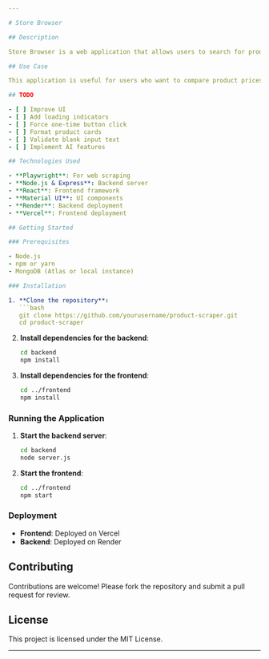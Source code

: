 ```yaml
---

# Store Browser

## Description

Store Browser is a web application that allows users to search for products across multiple online delivery stores such as Swiggy, Zepto, and Blinkit. The application scrapes data from these sources, merges and sorts the results, and displays them in a user-friendly interface. The backend is built with Node.js and Express, while the frontend is developed using React and Material UI. The application is deployed using Render for the backend and Vercel for the frontend.

## Use Case

This application is useful for users who want to compare product prices and availability across different online delivery platforms. It provides a consolidated view of products, making it easier to find the best deals and make informed purchasing decisions.

## TODO

- [ ] Improve UI
- [ ] Add loading indicators
- [ ] Force one-time button click
- [ ] Format product cards
- [ ] Validate blank input text
- [ ] Implement AI features

## Technologies Used

- **Playwright**: For web scraping
- **Node.js & Express**: Backend server
- **React**: Frontend framework
- **Material UI**: UI components
- **Render**: Backend deployment
- **Vercel**: Frontend deployment

## Getting Started

### Prerequisites

- Node.js
- npm or yarn
- MongoDB (Atlas or local instance)

### Installation

1. **Clone the repository**:
   ```bash
   git clone https://github.com/yourusername/product-scraper.git
   cd product-scraper
   ```

2. **Install dependencies for the backend**:
   ```bash
   cd backend
   npm install
   ```

3. **Install dependencies for the frontend**:
   ```bash
   cd ../frontend
   npm install
   ```

### Running the Application

1. **Start the backend server**:
   ```bash
   cd backend
   node server.js
   ```

2. **Start the frontend**:
   ```bash
   cd ../frontend
   npm start
   ```

### Deployment

- **Frontend**: Deployed on Vercel
- **Backend**: Deployed on Render

## Contributing

Contributions are welcome! Please fork the repository and submit a pull request for review.

## License

This project is licensed under the MIT License.

---
```


